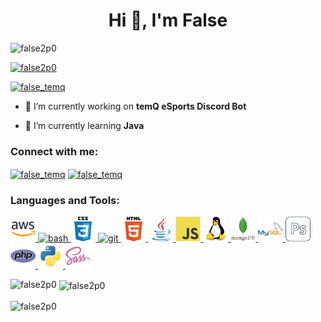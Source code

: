 <h1 align="center">Hi 👋, I'm False</h1>
<p align="left"> <img src="https://komarev.com/ghpvc/?username=false2p0&label=Profile%20views&color=0e75b6&style=flat" alt="false2p0" /> </p>

<p align="left"> <a href="https://github.com/ryo-ma/github-profile-trophy"><img src="https://github-profile-trophy.vercel.app/?username=false2p0" alt="false2p0" /></a> </p>

<p align="left"> <a href="https://twitter.com/false_temq" target="blank"><img src="https://img.shields.io/twitter/follow/false_temq?logo=twitter&style=for-the-badge" alt="false_temq" /></a> </p>

- 🔭 I’m currently working on **temQ eSports Discord Bot**

- 🌱 I’m currently learning **Java**

<h3 align="left">Connect with me:</h3>
<p align="left">
<a href="https://twitter.com/false_temq" target="blank"><img align="center" src="https://cdn.jsdelivr.net/npm/simple-icons@3.0.1/icons/twitter.svg" alt="false_temq" height="30" width="40" /></a>
<a href="https://instagram.com/false_temq" target="blank"><img align="center" src="https://cdn.jsdelivr.net/npm/simple-icons@3.0.1/icons/instagram.svg" alt="false_temq" height="30" width="40" /></a>
</p>

<h3 align="left">Languages and Tools:</h3>
<p align="left"> <a href="https://aws.amazon.com" target="_blank"> <img src="https://raw.githubusercontent.com/devicons/devicon/master/icons/amazonwebservices/amazonwebservices-original-wordmark.svg" alt="aws" width="40" height="40"/> </a> <a href="https://www.gnu.org/software/bash/" target="_blank"> <img src="https://www.vectorlogo.zone/logos/gnu_bash/gnu_bash-icon.svg" alt="bash" width="40" height="40"/> </a> <a href="https://www.w3schools.com/css/" target="_blank"> <img src="https://raw.githubusercontent.com/devicons/devicon/master/icons/css3/css3-original-wordmark.svg" alt="css3" width="40" height="40"/> </a> <a href="https://git-scm.com/" target="_blank"> <img src="https://www.vectorlogo.zone/logos/git-scm/git-scm-icon.svg" alt="git" width="40" height="40"/> </a> <a href="https://www.w3.org/html/" target="_blank"> <img src="https://raw.githubusercontent.com/devicons/devicon/master/icons/html5/html5-original-wordmark.svg" alt="html5" width="40" height="40"/> </a> <a href="https://www.java.com" target="_blank"> <img src="https://raw.githubusercontent.com/devicons/devicon/master/icons/java/java-original.svg" alt="java" width="40" height="40"/> </a> <a href="https://developer.mozilla.org/en-US/docs/Web/JavaScript" target="_blank"> <img src="https://raw.githubusercontent.com/devicons/devicon/master/icons/javascript/javascript-original.svg" alt="javascript" width="40" height="40"/> </a> <a href="https://www.linux.org/" target="_blank"> <img src="https://raw.githubusercontent.com/devicons/devicon/master/icons/linux/linux-original.svg" alt="linux" width="40" height="40"/> </a> <a href="https://www.mongodb.com/" target="_blank"> <img src="https://raw.githubusercontent.com/devicons/devicon/master/icons/mongodb/mongodb-original-wordmark.svg" alt="mongodb" width="40" height="40"/> </a> <a href="https://www.mysql.com/" target="_blank"> <img src="https://raw.githubusercontent.com/devicons/devicon/master/icons/mysql/mysql-original-wordmark.svg" alt="mysql" width="40" height="40"/> </a> <a href="https://www.photoshop.com/en" target="_blank"> <img src="https://raw.githubusercontent.com/devicons/devicon/master/icons/photoshop/photoshop-line.svg" alt="photoshop" width="40" height="40"/> </a> <a href="https://www.php.net" target="_blank"> <img src="https://raw.githubusercontent.com/devicons/devicon/master/icons/php/php-original.svg" alt="php" width="40" height="40"/> </a> <a href="https://www.python.org" target="_blank"> <img src="https://raw.githubusercontent.com/devicons/devicon/master/icons/python/python-original.svg" alt="python" width="40" height="40"/> </a> <a href="https://sass-lang.com" target="_blank"> <img src="https://raw.githubusercontent.com/devicons/devicon/master/icons/sass/sass-original.svg" alt="sass" width="40" height="40"/> </a> </p>

<p><img align="left" src="https://github-readme-stats.vercel.app/api/top-langs?username=false2p0&show_icons=true&locale=en&layout=compact" alt="false2p0" /></p>

<p>&nbsp;<img align="center" src="https://github-readme-stats.vercel.app/api?username=false2p0&show_icons=true&locale=en" alt="false2p0" /></p>

<p><img align="center" src="https://github-readme-streak-stats.herokuapp.com/?user=false2p0&" alt="false2p0" /></p>

